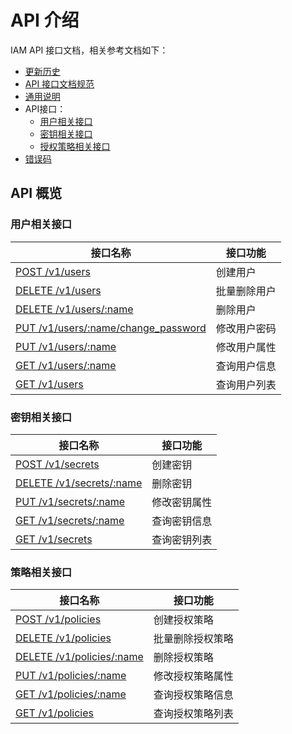 # API 介绍

IAM API 接口文档，相关参考文档如下：

- [更新历史](./CHANGELOG.md)
- [API 接口文档规范](./api_specification.md)
- [通用说明](./generic.md)
- API接口：
    - [用户相关接口](./user.md)
    - [密钥相关接口](./secret.md)
    - [授权策略相关接口](./policy.md)
 - [错误码](./error_code.md)

## API 概览
### 用户相关接口

| 接口名称                                                      | 接口功能     |
| ------------------------------------------------------------- | ------------ |
| [POST /v1/users](./user.md#创建用户)                          | 创建用户     |
| [DELETE /v1/users](./user.md#批量删除用户)                    | 批量删除用户 |
| [DELETE /v1/users/:name](./user.md#删除用户)                  | 删除用户     |
| [PUT /v1/users/:name/change_password](./user.md#修改用户密码) | 修改用户密码 |
| [PUT /v1/users/:name](./user.md#修改用户属性)                 | 修改用户属性 |
| [GET /v1/users/:name](./user.md#查询用户信息)                 | 查询用户信息 |
| [GET /v1/users](./user.md#查询用户列表)                       | 查询用户列表 |

### 密钥相关接口

| 接口名称                                           | 接口功能     |
| -------------------------------------------------- | ------------ |
| [POST /v1/secrets](./secret.md#创建密钥)           | 创建密钥     |
| [DELETE /v1/secrets/:name](./secret.md#删除密钥)   | 删除密钥     |
| [PUT /v1/secrets/:name](./secret.md#修改密钥属性)  | 修改密钥属性 |
| [GET /v1/secrets/:name](./secret.md#查询密钥信息)  | 查询密钥信息 |
| [GET /v1/secrets](./secret.md#查询密钥列表)        | 查询密钥列表 |

### 策略相关接口

| 接口名称                                                | 接口功能         |
| ------------------------------------------------------- | ---------------- |
| [POST /v1/policies](./policy.md#创建授权策略)           | 创建授权策略     |
| [DELETE /v1/policies](./policy.md#批量删除授权策略)     | 批量删除授权策略 |
| [DELETE /v1/policies/:name](./policy.md#删除授权策略)   | 删除授权策略     |
| [PUT /v1/policies/:name](./policy.md#修改授权策略属性)  | 修改授权策略属性 |
| [GET /v1/policies/:name](./policy.md#查询授权策略信息)  | 查询授权策略信息 |
| [GET /v1/policies](./policy.md#查询授权策略列表)        | 查询授权策略列表 |
